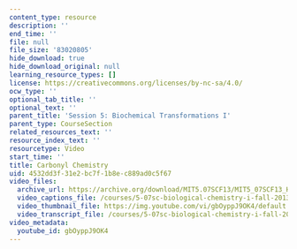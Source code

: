 ```yaml
---
content_type: resource
description: ''
end_time: ''
file: null
file_size: '83020805'
hide_download: true
hide_download_original: null
learning_resource_types: []
license: https://creativecommons.org/licenses/by-nc-sa/4.0/
ocw_type: ''
optional_tab_title: ''
optional_text: ''
parent_title: 'Session 5: Biochemical Transformations I'
parent_type: CourseSection
related_resources_text: ''
resource_index_text: ''
resourcetype: Video
start_time: ''
title: Carbonyl Chemistry
uid: 4532dd3f-31e2-bc7f-1b8e-c889ad0c5f67
video_files:
  archive_url: https://archive.org/download/MIT5.07SCF13/MIT5_07SCF13_Hands-Carbonyl_300k.mp4
  video_captions_file: /courses/5-07sc-biological-chemistry-i-fall-2013/930716e4b12054b7aaa1113fe4c3cfb6_gbOyppJ9OK4.vtt
  video_thumbnail_file: https://img.youtube.com/vi/gbOyppJ9OK4/default.jpg
  video_transcript_file: /courses/5-07sc-biological-chemistry-i-fall-2013/ae37d74f2de16dab2e9ec347773eb19d_gbOyppJ9OK4.pdf
video_metadata:
  youtube_id: gbOyppJ9OK4
---
```

